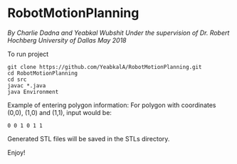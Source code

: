 # RobotMotionPlanning

*By Charlie Dadna and Yeabkal Wubshit*
*Under the supervision of Dr. Robert Hochberg*
*University of Dallas*
*May 2018*

To run project

```
git clone https://github.com/YeabkalA/RobotMotionPlanning.git
cd RobotMotionPlanning
cd src
javac *.java
java Environment

```

Example of entering polygon information:
For polygon with coordinates (0,0), (1,0) and (1,1), input would be:

```
0 0 1 0 1 1
```

Generated STL files will be saved in the STLs directory.

Enjoy!


